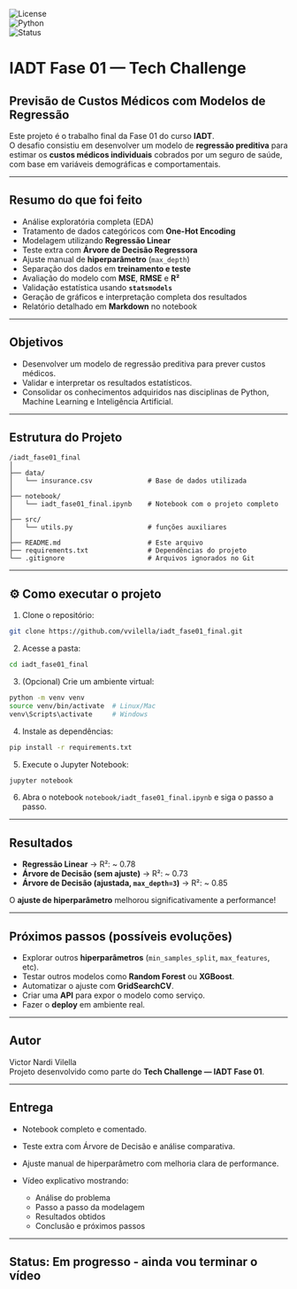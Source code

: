 ![License](https://img.shields.io/badge/license-MIT-blue.svg)  
![Python](https://img.shields.io/badge/python-3.13.3-blue)  
![Status](https://img.shields.io/badge/status-em%20progresso-yellow)

# IADT Fase 01 — Tech Challenge

## Previsão de Custos Médicos com Modelos de Regressão

Este projeto é o trabalho final da Fase 01 do curso **IADT**.  
O desafio consistiu em desenvolver um modelo de **regressão preditiva** para estimar os **custos médicos individuais** cobrados por um seguro de saúde, com base em variáveis demográficas e comportamentais.

---

## **Resumo do que foi feito**

- Análise exploratória completa (EDA)  
- Tratamento de dados categóricos com **One-Hot Encoding**  
- Modelagem utilizando **Regressão Linear**  
- Teste extra com **Árvore de Decisão Regressora**  
- Ajuste manual de **hiperparâmetro** (`max_depth`)  
- Separação dos dados em **treinamento e teste**  
- Avaliação do modelo com **MSE**, **RMSE** e **R²**  
- Validação estatística usando **`statsmodels`**  
- Geração de gráficos e interpretação completa dos resultados  
- Relatório detalhado em **Markdown** no notebook  

---

## **Objetivos**

- Desenvolver um modelo de regressão preditiva para prever custos médicos.  
- Validar e interpretar os resultados estatísticos.  
- Consolidar os conhecimentos adquiridos nas disciplinas de Python, Machine Learning e Inteligência Artificial.

---

## **Estrutura do Projeto**

```
/iadt_fase01_final
│
├── data/
│   └── insurance.csv              # Base de dados utilizada
│
├── notebook/
│   └── iadt_fase01_final.ipynb    # Notebook com o projeto completo
│
├── src/
│   └── utils.py                   # funções auxiliares
│
├── README.md                      # Este arquivo
├── requirements.txt               # Dependências do projeto
└── .gitignore                     # Arquivos ignorados no Git
```

---

## ⚙️ **Como executar o projeto**

1. Clone o repositório:  
```bash
git clone https://github.com/vvilella/iadt_fase01_final.git
```

2. Acesse a pasta:  
```bash
cd iadt_fase01_final
```

3. (Opcional) Crie um ambiente virtual:  
```bash
python -m venv venv
source venv/bin/activate  # Linux/Mac
venv\Scripts\activate     # Windows
```

4. Instale as dependências:  
```bash
pip install -r requirements.txt
```

5. Execute o Jupyter Notebook:  
```bash
jupyter notebook
```

6. Abra o notebook `notebook/iadt_fase01_final.ipynb` e siga o passo a passo.

---

## **Resultados**

- **Regressão Linear** → R²: ~ 0.78  
- **Árvore de Decisão (sem ajuste)** → R²: ~ 0.73  
- **Árvore de Decisão (ajustada, `max_depth=3`)** → R²: ~ 0.85  

O **ajuste de hiperparâmetro** melhorou significativamente a performance!  

---

## **Próximos passos (possíveis evoluções)**

- Explorar outros **hiperparâmetros** (`min_samples_split`, `max_features`, etc).  
- Testar outros modelos como **Random Forest** ou **XGBoost**.  
- Automatizar o ajuste com **GridSearchCV**.  
- Criar uma **API** para expor o modelo como serviço.  
- Fazer o **deploy** em ambiente real.

---

##  **Autor**

Victor Nardi Vilella  
Projeto desenvolvido como parte do **Tech Challenge — IADT Fase 01**.

---

## **Entrega**

- Notebook completo e comentado.  
- Teste extra com Árvore de Decisão e análise comparativa.  
- Ajuste manual de hiperparâmetro com melhoria clara de performance.  

- Vídeo explicativo mostrando:  
  - Análise do problema  
  - Passo a passo da modelagem  
  - Resultados obtidos  
  - Conclusão e próximos passos

---

## **Status: Em progresso - ainda vou terminar o vídeo**
